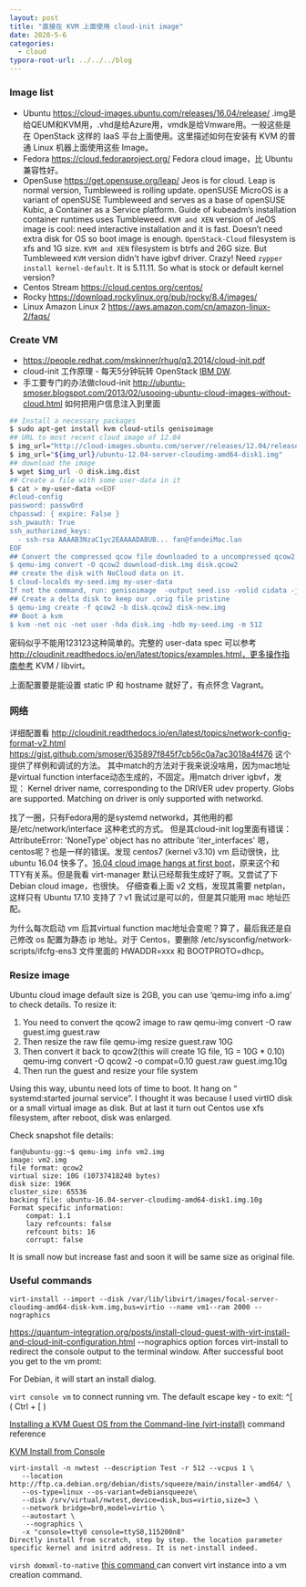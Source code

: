 ```yaml
---
layout: post
title: "直接在 KVM 上面使用 cloud-init image"
date: 2020-5-6
categories:
  - cloud
typora-root-url: ../../../blog
---
```

### Image list
- Ubuntu <https://cloud-images.ubuntu.com/releases/16.04/release/> .img是给QEUM和KVM用，.vhd是给Azure用，vmdk是给Vmware用。一般这些是在 OpenStack 这样的 IaaS 平台上面使用。这里描述如何在安装有 KVM 的普通 Linux 机器上面使用这些 Image。
- Fedora <https://cloud.fedoraproject.org/> Fedora cloud image，比 Ubuntu 兼容性好。
- OpenSuse <https://get.opensuse.org/leap/> Jeos is for cloud. Leap is normal version, Tumbleweed is rolling update. openSUSE MicroOS is a variant of openSUSE Tumbleweed and serves as a base of openSUSE Kubic, a Container as a Service platform. Guide of kubeadm’s installation container runtimes uses Tumbleweed. `KVM and XEN` version of JeOS image is cool: need interactive installation and it is fast. Doesn’t need extra disk for OS so boot image is enough. `OpenStack-Cloud` filesystem is xfs and 1G size. `KVM and XEN` filesystem is btrfs and 26G size. But Tumbleweed `KVM` version didn't have igbvf driver. Crazy! Need `zypper install kernel-default`. It is 5.11.11. So what is stock or default kernel version?
- Centos Stream <https://cloud.centos.org/centos/>
- Rocky <https://download.rockylinux.org/pub/rocky/8.4/images/>
- Linux Amazon Linux 2 https://aws.amazon.com/cn/amazon-linux-2/faqs/

### Create VM
* <https://people.redhat.com/mskinner/rhug/q3.2014/cloud-init.pdf>
* cloud-init 工作原理 - 每天5分钟玩转 OpenStack [IBM DW](https://www.ibm.com/developerworks/community/blogs/132cfa78-44b0-4376-85d0-d3096cd30d3f/entry/cloud_init_%E5%8E%9F%E7%90%86_%E6%AF%8F%E5%A4%A95%E5%88%86%E9%92%9F%E7%8E%A9%E8%BD%AC_OpenStack_171?lang=en).
* 手工要专门的办法做cloud-init <http://ubuntu-smoser.blogspot.com/2013/02/usooing-ubuntu-cloud-images-without-cloud.html> 如何把用户信息注入到里面

```sh
## Install a necessary packages 
$ sudo apt-get install kvm cloud-utils genisoimage 
## URL to most recent cloud image of 12.04 
$ img_url="http://cloud-images.ubuntu.com/server/releases/12.04/release" 
$ img_url="${img_url}/ubuntu-12.04-server-cloudimg-amd64-disk1.img" 
## download the image 
$ wget $img_url -O disk.img.dist 
## Create a file with some user-data in it 
$ cat > my-user-data <<EOF 
#cloud-config 
password: passw0rd 
chpasswd: { expire: False } 
ssh_pwauth: True
ssh_authorized_keys: 
  - ssh-rsa AAAAB3NzaC1yc2EAAAADABUB... fan@fandeiMac.lan
EOF 
## Convert the compressed qcow file downloaded to a uncompressed qcow2 
$ qemu-img convert -O qcow2 download-disk.img disk.qcow2 
## create the disk with NoCloud data on it. 
$ cloud-localds my-seed.img my-user-data 
If not the command, run: genisoimage  -output seed.iso -volid cidata -joliet -rock user-data meta-data 
## Create a delta disk to keep our .orig file pristine 
$ qemu-img create -f qcow2 -b disk.qcow2 disk-new.img 
## Boot a kvm 
$ kvm -net nic -net user -hda disk.img -hdb my-seed.img -m 512
```
密码似乎不能用123123这种简单的。完整的 user-data spec 可以参考 http://cloudinit.readthedocs.io/en/latest/topics/examples.html，更多操作指南参考 KVM / libvirt。

上面配置要是能设置 static IP 和 hostname 就好了，有点怀念 Vagrant。

### 网络
详细配置看 <http://cloudinit.readthedocs.io/en/latest/topics/network-config-format-v2.html>
<https://gist.github.com/smoser/635897f845f7cb56c0a7ac3018a4f476> 这个提供了样例和调试的方法。
其中match的方法对于我来说没啥用，因为mac地址是virtual function interface动态生成的，不固定。用match driver igbvf，发现：
Kernel driver name, corresponding to the DRIVER udev property. Globs are supported. Matching on driver is only supported with networkd.

找了一圈，只有Fedora用的是systemd networkd，其他用的都是/etc/network/interface 这种老式的方式。
但是其cloud-init log里面有错误：AttributeError: 'NoneType' object has no attribute 'iter_interfaces'
嗯，centos呢？也是一样的错误。发现 centos7 (kernel v3.10) vm 启动很快，比 ubuntu 16.04 快多了。[16.04 cloud image hangs at first boot](https://bugs.launchpad.net/cloud-images/+bug/1573095)，原来这个和 TTY有关系。但是我看 virt-manager 默认已经帮我生成好了啊。又尝试了下 Debian cloud image，也很快。
仔细查看上面 v2 文档，发现其需要 netplan，这样只有 Ubuntu 17.10 支持了？v1 我试过是可以的，但是其只能用 mac 地址匹配。

为什么每次启动 vm 后其virtual function mac地址会变呢？算了，最后我还是自己修改 os 配置为静态 ip 地址。对于 Centos，要删除 /etc/sysconfig/network-scripts/ifcfg-ens3 文件里面的 HWADDR=xxx 和 BOOTPROTO=dhcp。

### Resize image
Ubuntu cloud image default size is 2GB, you can use ‘qemu-img info a.img’ to check details. To resize it:

1. You need to convert the qcow2 image to raw
qemu-img convert -O raw guest.img guest.raw
2. Then resize the raw file
qemu-img resize guest.raw 10G
3. Then convert it back to qcow2(this will create 1G file, 1G = 10G * 0.10)
qemu-img convert -O qcow2 -o compat=0.10 guest.raw guest.img.10g
4. Then run the guest and resize your file system

Using this way, ubuntu need lots of time to boot. It hang on “ systemd:started journal service”. I thought it was because I used virtIO disk or a small virtual image as disk. But at last it turn out
Centos use xfs filesystem, after reboot, disk was enlarged.

Check snapshot file details:
```
fan@ubuntu-gg:~$ qemu-img info vm2.img
image: vm2.img
file format: qcow2
virtual size: 10G (10737418240 bytes)
disk size: 196K
cluster_size: 65536
backing file: ubuntu-16.04-server-cloudimg-amd64-disk1.img.10g
Format specific information:
    compat: 1.1
    lazy refcounts: false
    refcount bits: 16
    corrupt: false
```
It is small now but increase fast and soon it will be same size as original file. 

### Useful commands
`virt-install --import --disk /var/lib/libvirt/images/focal-server-cloudimg-amd64-disk-kvm.img,bus=virtio --name vm1--ram 2000 --nographics`

https://quantum-integration.org/posts/install-cloud-guest-with-virt-install-and-cloud-init-configuration.html
--nographics option forces virt-install to redirect the console output to the terminal window. After successful boot you get to the vm promt:

For Debian, it will start an install dialog.

`virt console vm`
to connect running vm.
The default escape key - to exit: ^[ ( Ctrl + [ )

[Installing a KVM Guest OS from the Command-line (virt-install)](https://www.techotopia.com/index.php/Installing_a_KVM_Guest_OS_from_the_Command-line_(virt-install)) command reference

[KVM Install from Console](https://arstechnica.com/civis/viewtopic.php?f=16&t=1165804)
```
virt-install -n nwtest --description Test -r 512 --vcpus 1 \ 
   --location http://ftp.ca.debian.org/debian/dists/squeeze/main/installer-amd64/ \ 
   --os-type=linux --os-variant=debiansqueeze\ 
   --disk /srv/virtual/nwtest,device=disk,bus=virtio,size=3 \ 
   --network bridge=br0,model=virtio \ 
   --autostart \ 
    --nographics \ 
   -x "console=tty0 console=ttyS0,115200n8" 
Directly install from scratch, step by step. the location parameter specific kernel and initrd address. It is net-install indeed.
```

`virsh domxml-to-native`
[this command ](https://unix.stackexchange.com/questions/587045/convert-libvirt-xml-into-qemu-command-line) can 
convert virt instance into a vm creation command.
